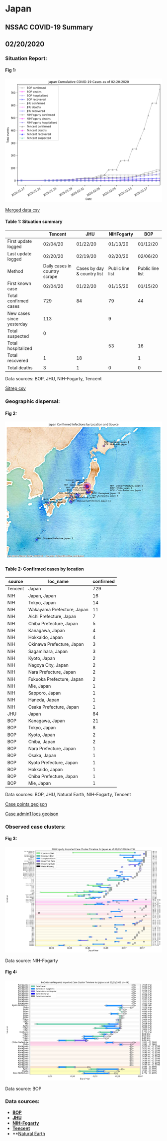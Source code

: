 # Japan
## NSSAC COVID-19 Summary
## 02/20/2020



### Situation Report:
#### Fig 1:
![Japan cases](../merged_histories/Japan_merged_histories.png)

[Merged data csv](https://github.com/SchlittDataSci/SchlittDataSci.github.io/blob/master/data/tables/Japan_merged_daily.csv)

#### Table 1: Situation summary


|                           | Tencent                       | JHU                         | NIHFogarty       | BOP              |
|---------------------------|-------------------------------|-----------------------------|------------------|------------------|
| First update logged       | 02/04/20                      | 01/22/20                    | 01/13/20         | 01/12/20         |
| Last update logged        | 02/20/20                      | 02/19/20                    | 02/20/20         | 02/06/20         |
| Method                    | Daily cases in country scrape | Cases by day & country list | Public line list | Public line list |
| First known case          | 02/04/20                      | 01/22/20                    | 01/15/20         | 01/15/20         |
| Total confirmed cases     | 729                           | 84                          | 79               | 44               |
| New cases since yesterday | 113                           |                             | 9                |                  |
| Total suspected           | 0                             |                             |                  |                  |
| Total hospitalized        |                               |                             | 53               | 16               |
| Total recovered           | 1                             | 18                          |                  | 1                |
| Total deaths              | 3                             | 1                           | 0                | 0                |

Data sources: BOP, JHU, NIH-Fogarty, Tencent


[Sitrep csv](https://github.com/SchlittDataSci/SchlittDataSci.github.io/blob/master/data/tables/Japan_sitrep.csv)

### Geographic dispersal:
#### Fig 2:
![Japan mapped](../case_locs/Japan_case_locs.png)

#### Table 2: Confirmed cases by location


| source   | loc_name                   |   confirmed |
|----------|----------------------------|-------------|
| Tencent  | Japan                      |         729 |
| NIH      | Japan, Japan               |          16 |
| NIH      | Tokyo, Japan               |          14 |
| NIH      | Wakayama Prefecture, Japan |          11 |
| NIH      | Aichi Prefecture, Japan    |           7 |
| NIH      | Chiba Prefecture, Japan    |           5 |
| NIH      | Kanagawa, Japan            |           4 |
| NIH      | Hokkaido, Japan            |           4 |
| NIH      | Okinawa Prefecture, Japan  |           3 |
| NIH      | Sagamihara, Japan          |           3 |
| NIH      | Kyoto, Japan               |           2 |
| NIH      | Nagoya City, Japan         |           2 |
| NIH      | Nara Prefecture, Japan     |           2 |
| NIH      | Fukuoka Prefecture, Japan  |           2 |
| NIH      | Mie, Japan                 |           1 |
| NIH      | Sapporo, Japan             |           1 |
| NIH      | Haneda, Japan              |           1 |
| NIH      | Osaka Prefecture, Japan    |           1 |
| JHU      | Japan                      |          84 |
| BOP      | Kanagawa, Japan            |          21 |
| BOP      | Tokyo, Japan               |           8 |
| BOP      | Kyoto, Japan               |           2 |
| BOP      | Chiba, Japan               |           2 |
| BOP      | Nara Prefecture, Japan     |           1 |
| BOP      | Osaka, Japan               |           1 |
| BOP      | Kyoto Prefecture, Japan    |           1 |
| BOP      | Hokkaido, Japan            |           1 |
| BOP      | Chiba Prefecture, Japan    |           1 |
| BOP      | Mie, Japan                 |           1 |

Data sources: BOP, JHU, Natural Earth, NIH-Fogarty, Tencent


[Case points geojson](https://github.com/SchlittDataSci/SchlittDataSci.github.io/blob/master/data/shapes/Japan_case_locs.geojson)

[Case admin1 locs geojson](https://github.com/SchlittDataSci/SchlittDataSci.github.io/blob/master/data/shapes/Japan_admin1_locs.geojson)

### Observed case clusters:
#### Fig 3:
![Japan cases](../cluster_analysis/Japan_imported_cases_NIHFogarty.png)



Data source: NIH-Fogarty


#### Fig 4:
![Japan cases](../cluster_analysis/Japan_imported_cases_BOP.png)



Data source: BOP


### Data sources:
* **[BOP](https://github.com/beoutbreakprepared/nCoV2019)**
* **[JHU](https://github.com/CSSEGISandData/COVID-19)** 
* **[NIH-Fogarty](https://docs.google.com/spreadsheets/d/1jS24DjSPVWa4iuxuD4OAXrE3QeI8c9BC1hSlqr-NMiU/edit#gid=1187587451)** 
* **[Tencent](https://news.qq.com/zt2020/page/feiyan.htm)**
* **[Natural Earth](https://www.naturalearthdata.com/forums/forum/natural-earth-map-data/cultural-vectors/admin-1-states-provinces-and-their-boundaries/)

<!-- Global site tag (gtag.js) - Google Analytics -->
<script async src="https://www.googletagmanager.com/gtag/js?id=UA-158816269-1"></script>
<script>
  window.dataLayer = window.dataLayer || [];
  function gtag(){dataLayer.push(arguments);}
  gtag('js', new Date());

  gtag('config', 'UA-158816269-1');
</script>